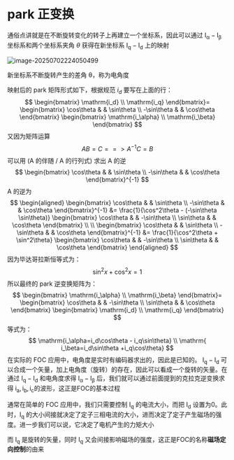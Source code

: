 # park 正变换

通俗点讲就是在不断旋转变化的转子上再建立一个坐标系，因此可以通过 $\mathrm{I_α−I_β}$ 坐标系和两个坐标系夹角 $\theta$ 获得在新坐标系 $\mathrm{I_q−I_d}$ 上的映射

![image-20250702224050499](https://picr.oss-cn-qingdao.aliyuncs.com/img/image-20250702224050499.png)

新坐标系不断旋转产生的差角 θ，称为电角度

映射后的 park 矩阵形式如下，根据规范 $i_d$ 要写在上面的行：
$$
\begin{bmatrix}
\mathrm{i_d} \\
\mathrm{i_q}
\end{bmatrix}=
\begin{bmatrix}
\cos\theta & & \sin\theta \\
-\sin\theta & & \cos\theta
\end{bmatrix}
\begin{bmatrix}
\mathrm{i_\alpha} \\
\mathrm{i_\beta}
\end{bmatrix}
$$
又因为矩阵运算 
$$
AB = C ==> A^{-1}C = B
$$
可以用 (A 的伴随 / A 的行列式) 求出 A 的逆
$$
\begin{bmatrix}
\cos\theta & & \sin\theta \\
-\sin\theta & & \cos\theta
\end{bmatrix}^{-1}
$$
A 的逆为
$$
\begin{aligned}
\begin{bmatrix}
\cos\theta & & \sin\theta \\
-\sin\theta & & \cos\theta
\end{bmatrix}^{-1} &= 
\frac{1}{\cos^2\theta - (-\sin\theta \sin\theta)}
\begin{bmatrix}
\cos\theta & & -\sin\theta \\
\sin\theta & & \cos\theta
\end{bmatrix} \\
\\
\begin{bmatrix}
\cos\theta & & \sin\theta \\
-\sin\theta & & \cos\theta
\end{bmatrix}^{-1} &= 
\frac{1}{\cos^2\theta + \sin^2\theta}
\begin{bmatrix}
\cos\theta & & -\sin\theta \\
\sin\theta & & \cos\theta
\end{bmatrix}
\end{aligned}
$$
因为毕达哥拉斯恒等式为：
$$
\sin^2x + \cos^2x = 1
$$
所以最终的 park 逆变换矩阵为：
$$
\begin{bmatrix}
\mathrm{i_\alpha} \\
\mathrm{i_\beta}
\end{bmatrix}=
\begin{bmatrix}
\cos\theta & & -\sin\theta \\
\sin\theta & & \cos\theta
\end{bmatrix}
\begin{bmatrix}
\mathrm{i_d} \\
\mathrm{i_q}
\end{bmatrix}
$$
等式为：
$$
\mathrm{i_\alpha=i_d\cos\theta - i_q\sin\theta} \\ 
\mathrm{ i_\beta=i_d\sin\theta +i_q\cos\theta}
$$
在实际的 FOC 应用中，电角度是实时有编码器求出的，因此是已知的。 $\mathrm{I_q−I_d}$ 可以合成一个矢量，加上电角度（旋转）的存在，因此可以看成一个旋转的矢量。在通过 $\mathrm{I_q−I_d}$ 和电角度求得 $\mathrm{I_α−I_β}$ 后，我们就可以通过前面提到的克拉克逆变换求得 $\mathrm{i}_\mathrm{a}, \mathrm{i}_\mathrm{b}, \mathrm{i}_\mathrm{c}$的波形，这正是FOC的基本过程

通常在简单的 FOC 应用中，我们只需要控制 $\mathrm{I_q}$ 的电流大小，而把 $\mathrm{I_d}$ 设置为0。此时，$\mathrm{I_q}$ 的大小间接就决定了定子三相电流的大小，进而决定了定子产生磁场的强度。进一步我们可以说，它决定了电机产生的力矩大小

而 $\mathrm{I_q}$ 是旋转的矢量，同时 $\mathrm{I_q}$ 又会间接影响磁场的强度，这正是FOC的名称**磁场定向控制**的由来